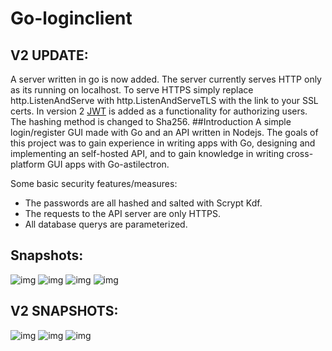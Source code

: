 # Go-loginclient

## V2 UPDATE:
A server written in go is now added. The server currently serves HTTP only as its running on localhost. To serve HTTPS simply replace http.ListenAndServe with http.ListenAndServeTLS with the link to your SSL certs.
In version 2 [JWT](https://jwt.io/introduction/) is added as a functionality for authorizing users.
The hashing method is changed to Sha256.
##Introduction
A simple login/register GUI made with Go and an API written in Nodejs. The goals of this project was to gain experience in writing apps with Go, designing and implementing an self-hosted API, and to gain knowledge in writing cross-platform GUI apps with Go-astilectron.

Some basic security features/measures: 
 * The passwords are all hashed and salted with Scrypt Kdf. 
 * The requests to the API server are only HTTPS.
 * All database querys are parameterized. 
 
 
 ## Snapshots:
 ![img](https://imgur.com/2i0tKWP.png)
 ![img](https://imgur.com/YVRTVGi.png)
 ![img](https://imgur.com/IZHuZGQ.png)
 ![img](https://imgur.com/PT3bTs6.png)
 
 
 ## V2 SNAPSHOTS:
 ![img](https://imgur.com/ZKhMuto.png)
 ![img](https://imgur.com/NGpK7fi.png)
 ![img](https://imgur.com/pZHAiL6.png)
   
 
